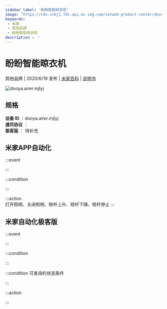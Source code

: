 ```yaml
---
sidebar_label: '盼盼智能晾衣机'
image: 'https://cdn.cnbj1.fds.api.mi-img.com/iotweb-product-center/developer_15851873443509WTU36xS.png?GalaxyAccessKeyId=AKVGLQWBOVIRQ3XLEW&Expires=9223372036854775807&Signature=PwPibPB53uSbwIYOhHXvaFqe5sg='
keywords: 
 - 米家
 - 其他品牌
 - 盼盼智能晾衣机
description : ''
---
```

# 盼盼智能晾衣机

其他品牌 | 2020/6/19 发布 | [米家百科](https://home.mi.com/webapp/content/baike/product/index.html?model=dooya.airer.mjlyj) | [说明书](https://home.mi.com/views/introduction.html?model=dooya.airer.mjlyj&region=cn)

![dooya.airer.mjlyj](https://cdn.cnbj1.fds.api.mi-img.com/iotweb-product-center/developer_15851873443509WTU36xS.png?GalaxyAccessKeyId=AKVGLQWBOVIRQ3XLEW&Expires=9223372036854775807&Signature=PwPibPB53uSbwIYOhHXvaFqe5sg=)

## 规格  
> 
**设备 ID** ：dooya.airer.mjlyj  
**通讯协议** ：  
**极客版**  ： 待补充 


## 米家APP自动化  

:::event  

:::

:::condition  

:::

:::action   
打开照明、关闭照明、晾杆上升、晾杆下降、晾杆停止
:::

## 米家自动化极客版  

:::event  

:::

:::condition  

:::

:::condition 可查询的状态条件  

:::

:::action  

:::

        
